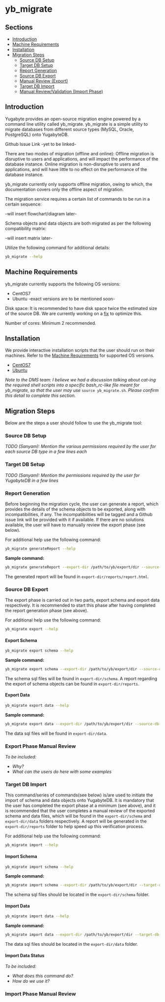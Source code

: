 # yb_migrate

## Sections
- [Introduction](#introduction)
- [Machine Requirements](#machine-requirements)
- [Installation](#installation)
- [Migration Steps](#migration-steps)
    - [Source DB Setup](#source-db-setup)
    - [Target DB Setup](#target-db-setup)
    - [Report Generation](#report-generation)
    - [Source DB Export](#source-db-export)
    - [Manual Review (Export)](#export-phase-manual-review)
    - [Target DB Import](#target-db-import)
    - [Manual Review/Validation (Import Phase)](#import-phase-manual-review)

## Introduction

Yugabyte provides an open-source migration engine powered by a command line utility called yb_migrate. yb_migrate is a simple utility to migrate databases from different source types (MySQL, Oracle, PostgreSQL) onto YugabyteDB.

Github Issue Link -yet to be linked-

There are two modes of migration (offline and online):
Offline migration is disruptive to users and applications, and will impact the performance of the database instance.
Online migration is non-disruptive to users and applications, and will have little to no effect on the performance of the database instance.

yb_migrate currently only supports offline migration, owing to which, the documentation covers only the offline aspect of migration.

The migration service requires a certain list of commands to be run in a certain sequence:

-will insert flowchart/diagram later-

Schema objects and data objects are both migrated as per the following compatibility matrix:

-will insert matrix later-

Utilize the following command for additional details:

```sh
yb_migrate --help
```

## Machine Requirements
yb_migrate currently supports the following OS versions:
- CentOS7
- Ubuntu -exact versions are to be mentioned soon-

Disk space: It is recommended to have disk space twice the estimated size of the source DB. We are currently working on a [fix](https://yugabyte.atlassian.net/browse/DMS-18) to optimize this.

Number of cores: Minimum 2 recommended.

## Installation
We provide interactive installation scripts that the user should run on their machines. Refer to the [Machine Requirements](#machine-requirements) for supported OS versions.
- [CentOS7](installer_scripts/install_centos7.sh)
- [Ubuntu](installer_scripts/install_ubuntu.sh)

*Note to the DMS team: I believe we had a discussion talking about cat-ing the required shell scripts into a specific bash_rc-like file meant for yb_migrate, so that the user may use* `source yb_migrate.sh`*. Please confirm this detail to complete this section.*

## Migration Steps
Below are the steps a user should follow to use the yb_migrate tool:

### Source DB Setup
*TODO (Sanyam): Mention the various permissions required by the user for each source DB type in a few lines each*

### Target DB Setup
*TODO (Sanyam): Mention the permissions required by the user for YugabyteDB in a few lines*

### Report Generation
	
Before beginning the migration cycle, the user can generate a report, which provides the details of the schema objects to be exported, along with incompatibilities, if any. The incompatibilities will be tagged and a Github issue link will be provided with it if available. If there are no solutions available, the user will have to manually review the export phase (see below).

For additional help use the following command:

```sh
yb_migrate generateReport --help
```

**Sample command:**

```sh
yb_migrate generateReport --export-dir /path/to/yb/export/dir --source-db-type postgresql --source-db-host localhost --source-db-password password --source-db-name dbname  --source-db-user username --output-format html
```

The generated report will be found in `export-dir/reports/report.html`.

### Source DB Export

The export phase is carried out in two parts, export schema and export data respectively. It is recommended to start this phase after having completed the report generation phase (see above). 

For additional help use the following command:

```sh
yb_migrate export --help
```

#### Export Schema

```sh
yb_migrate export schema --help
```

**Sample command:**

```sh
yb_migrate export schema --export-dir /path/to/yb/export/dir --source-db-type postgresql --source-db-host localhost --source-db-password password --source-db-name dbname --source-db-user username
```

The schema sql files will be found in `export-dir/schema`. A report regarding the export of schema objects can be found in `export-dir/reports`.

#### Export Data

```sh
yb_migrate export data --help
```

**Sample command:**

```sh
yb_migrate export data --export-dir /path/to/yb/export/dir --source-db-type postgresql --source-db-host localhost --source-db-password password --source-db-name dbname --source-db-user username
```

The data sql files will be found in `export-dir/data`.

### Export Phase Manual Review
*To be included:*
- *Why?*
- *What can the users do here with some examples*

### Target DB Import

This command/series of commands(see below) is/are used to initiate the import of schema and data objects onto YugabyteDB. It is mandatory that the user has completed the export phase at a minimum (see above), and it is recommended that the user completes a manual review of the exported schema and data files, which will be found in the `export-dir/schema` and `export-dir/data` folders respectively. A report will be generated in the `export-dir/reports` folder to help speed up this verification process.

For additional help use the following command:

```sh
yb_migrate import --help
```

#### Import Schema

```sh
yb_migrate import schema --help
```

**Sample command:**

```sh
yb_migrate import schema --export-dir /path/to/yb/export/dir --target-db-host localhost --target-db-password password --target-db-name dbname --target-db-schema public --target-db-user username --parallel-jobs 10 --batch-size 100000
```

The schema sql files should be located in the `export-dir/schema` folder.

#### Import Data

```sh
yb_migrate import data --help
```

**Sample command:**

```sh
yb_migrate import data --export-dir /path/to/yb/export/dir --target-db-host localhost --target-db-password password --target-db-name dbname --target-db-schema public --target-db-user username --parallel-jobs 100 --batch-size 250000
```

The data sql files should be located in the `export-dir/data` folder.

#### Import Data Status
*To be included:*
- *What does this command do?*
- *How do we use it?*

### Import Phase Manual Review

